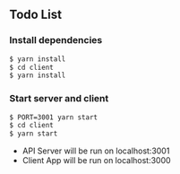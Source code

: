 ## Todo List

### Install dependencies
```bash
$ yarn install
$ cd client
$ yarn install
```
### Start server and client
```bash
$ PORT=3001 yarn start
$ cd client
$ yarn start
```
- API Server will be run on localhost:3001
- Client App will be run on localhost:3000
